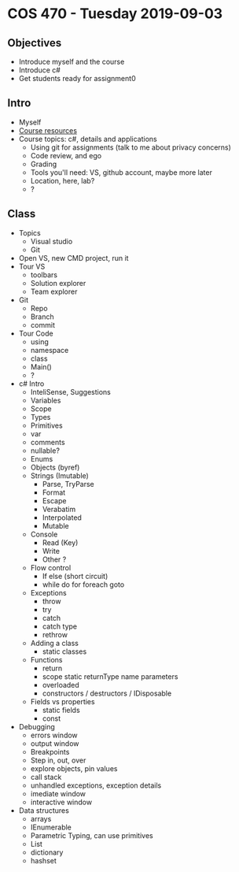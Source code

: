 # COS 470 - Tuesday 2019-09-03
## Objectives
* Introduce myself and the course
* Introduce c#
* Get students ready for assignment0

## Intro
* Myself
* [Course resources](www.github.com/blackboxlogic/Cos470)
* Course topics: c#, details and applications
  * Using git for assignments (talk to me about privacy concerns)
  * Code review, and ego
  * Grading
  * Tools you'll need: VS, github account, maybe more later
  * Location, here, lab?
  * ?

## Class
* Topics
  * Visual studio
  * Git
* Open VS, new CMD project, run it
* Tour VS
  * toolbars
  * Solution explorer
  * Team explorer
* Git
  * Repo
  * Branch
  * commit
* Tour Code
  * using
  * namespace
  * class
  * Main()
  * ?
* c# Intro
  * InteliSense, Suggestions
  * Variables
  * Scope
  * Types
  * Primitives
  * var
  * comments
  * nullable?
  * Enums
  * Objects (byref)
  * Strings (Imutable)
    * Parse, TryParse
	* Format
	* Escape
	* Verabatim
	* Interpolated
	* Mutable
  * Console
    * Read (Key)
	* Write
	* Other ?
  * Flow control
    * If else (short circuit)
	* while do for foreach goto
  * Exceptions
    * throw
	* try
	* catch
	* catch type
	* rethrow
  * Adding a class
    * static classes
  * Functions
    * return
	* scope static returnType name parameters
	* overloaded
	* constructors / destructors / IDisposable
  * Fields vs properties
    * static fields
	* const
* Debugging
  * errors window
  * output window
  * Breakpoints
  * Step in, out, over
  * explore objects, pin values
  * call stack
  * unhandled exceptions, exception details
  * imediate window
  * interactive window
* Data structures
  * arrays
  * IEnumerable
  * Parametric Typing, can use primitives
  * List
  * dictionary
  * hashset
  
